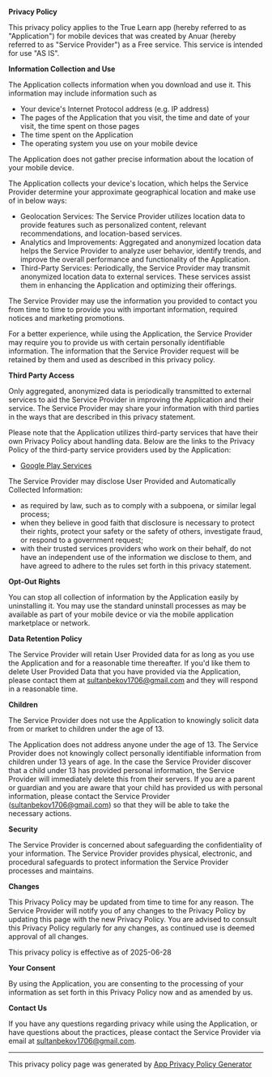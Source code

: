 **Privacy Policy**

This privacy policy applies to the True Learn app (hereby referred to as "Application") for mobile devices that was created by Anuar (hereby referred to as "Service Provider") as a Free service. This service is intended for use "AS IS".

  
**Information Collection and Use**

The Application collects information when you download and use it. This information may include information such as

*   Your device's Internet Protocol address (e.g. IP address)
*   The pages of the Application that you visit, the time and date of your visit, the time spent on those pages
*   The time spent on the Application
*   The operating system you use on your mobile device

  

The Application does not gather precise information about the location of your mobile device.

The Application collects your device's location, which helps the Service Provider determine your approximate geographical location and make use of in below ways:

*   Geolocation Services: The Service Provider utilizes location data to provide features such as personalized content, relevant recommendations, and location-based services.
*   Analytics and Improvements: Aggregated and anonymized location data helps the Service Provider to analyze user behavior, identify trends, and improve the overall performance and functionality of the Application.
*   Third-Party Services: Periodically, the Service Provider may transmit anonymized location data to external services. These services assist them in enhancing the Application and optimizing their offerings.

  

The Service Provider may use the information you provided to contact you from time to time to provide you with important information, required notices and marketing promotions.

  

For a better experience, while using the Application, the Service Provider may require you to provide us with certain personally identifiable information. The information that the Service Provider request will be retained by them and used as described in this privacy policy.

  
**Third Party Access**

Only aggregated, anonymized data is periodically transmitted to external services to aid the Service Provider in improving the Application and their service. The Service Provider may share your information with third parties in the ways that are described in this privacy statement.

  

Please note that the Application utilizes third-party services that have their own Privacy Policy about handling data. Below are the links to the Privacy Policy of the third-party service providers used by the Application:

*   [Google Play Services](https://www.google.com/policies/privacy/)

  

The Service Provider may disclose User Provided and Automatically Collected Information:

*   as required by law, such as to comply with a subpoena, or similar legal process;
*   when they believe in good faith that disclosure is necessary to protect their rights, protect your safety or the safety of others, investigate fraud, or respond to a government request;
*   with their trusted services providers who work on their behalf, do not have an independent use of the information we disclose to them, and have agreed to adhere to the rules set forth in this privacy statement.

  
**Opt-Out Rights**

You can stop all collection of information by the Application easily by uninstalling it. You may use the standard uninstall processes as may be available as part of your mobile device or via the mobile application marketplace or network.

  
**Data Retention Policy**

The Service Provider will retain User Provided data for as long as you use the Application and for a reasonable time thereafter. If you'd like them to delete User Provided Data that you have provided via the Application, please contact them at sultanbekov1706@gmail.com and they will respond in a reasonable time.

  
**Children**

The Service Provider does not use the Application to knowingly solicit data from or market to children under the age of 13.

  

The Application does not address anyone under the age of 13. The Service Provider does not knowingly collect personally identifiable information from children under 13 years of age. In the case the Service Provider discover that a child under 13 has provided personal information, the Service Provider will immediately delete this from their servers. If you are a parent or guardian and you are aware that your child has provided us with personal information, please contact the Service Provider (sultanbekov1706@gmail.com) so that they will be able to take the necessary actions.

  
**Security**

The Service Provider is concerned about safeguarding the confidentiality of your information. The Service Provider provides physical, electronic, and procedural safeguards to protect information the Service Provider processes and maintains.

  
**Changes**

This Privacy Policy may be updated from time to time for any reason. The Service Provider will notify you of any changes to the Privacy Policy by updating this page with the new Privacy Policy. You are advised to consult this Privacy Policy regularly for any changes, as continued use is deemed approval of all changes.

  

This privacy policy is effective as of 2025-06-28

  
**Your Consent**

By using the Application, you are consenting to the processing of your information as set forth in this Privacy Policy now and as amended by us.

  
**Contact Us**

If you have any questions regarding privacy while using the Application, or have questions about the practices, please contact the Service Provider via email at sultanbekov1706@gmail.com.

* * *

This privacy policy page was generated by [App Privacy Policy Generator](https://app-privacy-policy-generator.nisrulz.com/)
